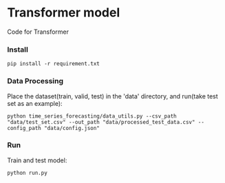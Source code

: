 # Transformer model
Code for Transformer
### Install 
```
pip install -r requirement.txt
```

### Data Processing
Place the dataset(train, valid, test) in the 'data' directory, and run(take test set as an example):
```
python time_series_forecasting/data_utils.py --csv_path "data/test_set.csv" --out_path "data/processed_test_data.csv" --config_path "data/config.json"
```

### Run
Train and test model: 
```
python run.py
```
